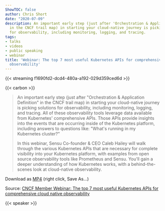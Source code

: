 ```yaml
---
ShowTOC: false
author: Chris Short
date: "2020-07-09"
description: An important early step (just after 'Orchestration & Application Definition'
  in the CNCF trail map) in starting your cloud-native journey is picking solutions
  for observability, including monitoring, logging, and tracing.
tags:
- talks
- videos
- public speaking
- webinar
title: 'Webinar: The top 7 most useful Kubernetes APIs for comprehensive cloud native
  observability'
---
```


{{< streaming f1690fd2-dcd4-480a-a192-029d359ced6d >}}

{{< carbon >}}

> An important early step (just after "Orchestration & Application Definition" in the CNCF trail map) in starting your cloud-native journey is picking solutions for observability, including monitoring, logging, and tracing. All of these observability tools leverage data available from Kubernetes' comprehensive APIs. Those APIs provide insights into the events that are occurring inside of the Kubernetes platform, including answers to questions like: "What's running in my Kubernetes cluster?"
>
> In this webinar, Sensu Co-founder & CEO Caleb Hailey will walk through the various Kubernetes APIs that are necessary for complete visibility into your Kubernetes platform, with examples from open source observability tools like Prometheus and Sensu. You'll gain a deeper understanding of how Kubernetes works, with a behind-the-scenes look at cloud-native observability.

Download as [MP4](https://shortcdn.com/chrisshort/The-top-7-most-useful-Kubernetes-APIs-for-comprehensive-cloud-native-observability.mp4) (right click, Save As...)

Source: [CNCF Member Webinar: The top 7 most useful Kubernetes APIs for comprehensive cloud native observability](https://www.cncf.io/online-programs/the-top-7-most-useful-kubernetes-apis-for-comprehensive-cloud-native-observability)

{{< speaker >}}
